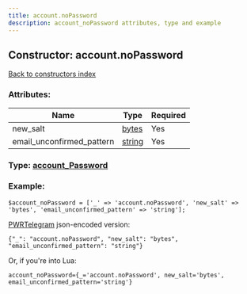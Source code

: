 ```yaml
---
title: account.noPassword
description: account_noPassword attributes, type and example
---
```

## Constructor: account.noPassword  
[Back to constructors index](index.md)



### Attributes:

| Name     |    Type       | Required |
|----------|---------------|----------|
|new\_salt|[bytes](../types/bytes.md) | Yes|
|email\_unconfirmed\_pattern|[string](../types/string.md) | Yes|



### Type: [account\_Password](../types/account_Password.md)


### Example:

```
$account_noPassword = ['_' => 'account.noPassword', 'new_salt' => 'bytes', 'email_unconfirmed_pattern' => 'string'];
```  

[PWRTelegram](https://pwrtelegram.xyz) json-encoded version:

```
{"_": "account.noPassword", "new_salt": "bytes", "email_unconfirmed_pattern": "string"}
```


Or, if you're into Lua:  


```
account_noPassword={_='account.noPassword', new_salt='bytes', email_unconfirmed_pattern='string'}

```


